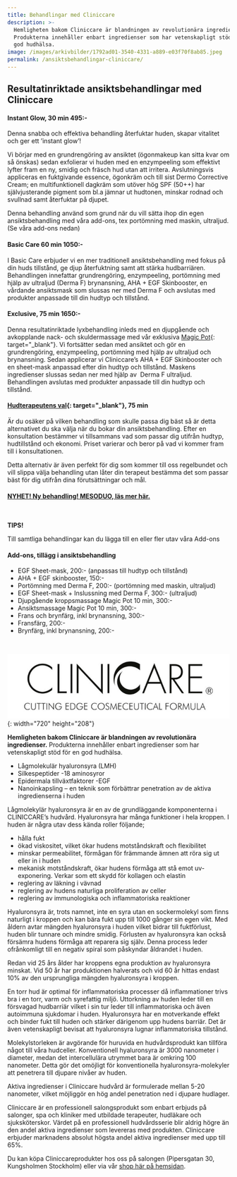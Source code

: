 ```yaml
---
title: Behandlingar med Cliniccare
description: >-
  Hemligheten bakom Cliniccare är blandningen av revolutionära ingredienser.
  Produkterna innehåller enbart ingredienser som har vetenskapligt stöd för en
  god hudhälsa.
image: /images/arkivbilder/1792ad01-3540-4331-a889-e03f70f8ab85.jpeg
permalink: /ansiktsbehandlingar-cliniccare/
---
```


## Resultatinriktade ansiktsbehandlingar med Cliniccare

#### Instant Glow, 30 min 495:-

Denna snabba och effektiva behandling &aring;terfuktar huden, skapar vitalitet och ger ett ’instant glow’\!&nbsp;

Vi börjar med en grundrengöring av ansiktet (ögonmakeup kan sitta kvar om s&aring; önskas) sedan exfolierar vi huden med en enzympeeling som effektivt lyfter fram en ny, smidig och fräsch hud utan att irritera. Avslutningsvis appliceras en fuktgivande essence, ögonkräm och till sist Dermo Corrective Cream; en multifunktionell dagkräm som utöver hög SPF (50++) har självjusterande pigment som bl.a jämnar ut hudtonen, minskar rodnad och svullnad samt &aring;terfuktar p&aring; djupet.

Denna behandling använd som grund när du vill sätta ihop din egen ansiktsbehandling med v&aring;ra add-ons, tex portömning med maskin, ultraljud. (Se v&aring;ra add-ons nedan)

#### Basic Care 60 min 1050:-

I Basic Care erbjuder vi en mer traditionell ansiktsbehandling med fokus p&aring; din huds tillst&aring;nd, ge djup &aring;terfuktning samt att stärka hudbarriären. Behandlingen innefattar grundrengöring, enzympeeling, portömning med hjälp av ultraljud (Derma F) brynansning, AHA + EGF Skinbooster, en v&aring;rdande ansiktsmask som slussas ner med Derma F och avslutas med produkter anpassade till din hudtyp och tillst&aring;nd.

#### Exclusive, 75 min 1650:-

Denna resultatinriktade lyxbehandling inleds med en djupg&aring;ende och avkopplande nack- och skuldermassage med v&aring;r exklusiva [Magic Pot](https://pipershudvard.com/kroppsbehandlingar-magic-pot/){: target="_blank"}. Vi fortsätter sedan med ansiktet och gör en grundrengöring, enzympeeling, portömning med hjälp av ultraljud och brynansning. Sedan applicerar vi Cliniccare’s AHA + EGF Skinbooster och en sheet-mask anpassad efter din hudtyp och tillst&aring;nd. Maskens ingredienser slussas sedan ner med hjälp av&nbsp; Derma F ultraljud. Behandlingen avslutas med produkter anpassade till din hudtyp och tillst&aring;nd.

#### [Hudterapeutens val](https://pipershudvard.com/hudterapeutens-val/){: target="_blank"}, 75 min

Är du osäker p&aring; vilken behandling som skulle passa dig bäst s&aring; är detta alternativet du ska välja när du bokar din ansiktsbehandling. Efter en konsultation bestämmer vi tillsammans vad som passar dig utifr&aring;n hudtyp, hudtillst&aring;nd och ekonomi. Priset varierar och beror p&aring; vad vi kommer fram till i konsultationen.&nbsp;

Detta alternativ är även perfekt för dig som kommer till oss regelbundet och vill slippa välja behandling utan l&aring;ter din terapeut bestämma det som passar bäst för dig utifr&aring;n dina förutsättningar och m&aring;l.

#### [**NYHET\! Ny behandling\! MESODUO, läs mer här.**](/behandlingar/mesoduo/)

&nbsp;

**TIPS\!**

Till samtliga behandlingar kan du lägga till en eller fler utav v&aring;ra Add-ons

#### **Add-ons, tillägg i ansiktsbehandling**

* EGF Sheet-mask, 200:- (anpassas till hudtyp och tillst&aring;nd)
* AHA + EGF skinbooster, 150:-
* Portömning med Derma F, 200:- (portömning med maskin, ultraljud)
* EGF Sheet-mask + Inslussning med Derma F, 300:- (ultraljud)
* Djupg&aring;ende kroppsmassage Magic Pot 10 min, 300:-
* Ansiktsmassage Magic Pot 10 min, 300:-
* Frans och brynfärg, inkl brynansning, 300:-
* Fransfärg, 200:-
* Brynfärg, inkl brynansning, 200:-

&nbsp;

![](/images/behandlingar/clinicare.jpg){: width="720" height="208"}

**Hemligheten bakom Cliniccare är blandningen av revolutionära ingredienser.** Produkterna inneh&aring;ller enbart ingredienser som har vetenskapligt stöd för en god hudhälsa.

* L&aring;gmolekulär hyaluronsyra (LMH)
* Silkespeptider -18 aminosyror
* Epidermala tillväxtfaktorer -EGF
* Nanoinkapsling – en teknik som förbättrar penetration av de aktiva ingredienserna i huden

L&aring;gmolekylär hyaluronsyra är en av de grundläggande komponenterna i CLINICCARE’s hudv&aring;rd. Hyaluronsyra har m&aring;nga funktioner i hela kroppen. I huden är n&aring;gra utav dess kända roller följande;

* h&aring;lla fukt
* ökad viskositet, vilket ökar hudens motst&aring;ndskraft och flexibilitet
* minskar permeabilitet, förm&aring;gan för främmande ämnen att röra sig ut eller in i huden
* mekanisk motst&aring;ndskraft, ökar hudens förm&aring;ga att st&aring; emot uv-exponering. Verkar som ett skydd för kollagen och elastin
* reglering av läkning i vävnad
* reglering av hudens naturliga proliferation av celler
* reglering av immunologiska och inflammatoriska reaktioner

Hyaluronsyra är, trots namnet, inte en syra utan en sockermolekyl som finns naturligt i kroppen och kan bära fukt upp till 1000 g&aring;nger sin egen vikt. Med &aring;ldern avtar mängden hyaluronsyra i huden vilket bidrar till fuktförlust, huden blir tunnare och mindre smidig. Förlusten av hyaluronsyra kan ocks&aring; försämra hudens förm&aring;ga att reparera sig själv. Denna process leder ofr&aring;nkomligt till en negativ spiral som p&aring;skyndar &aring;ldrandet i huden.

Redan vid 25 &aring;rs &aring;lder har kroppens egna produktion av hyaluronsyra minskat. Vid 50 &aring;r har produktionen halverats och vid 60 &aring;r hittas endast 10% av den ursprungliga mängden hyaluronsyra i kroppen.

En torr hud är optimal för inflammatoriska processer d&aring; inflammationer trivs bra i en torr, varm och syrefattig miljö. Uttorkning av huden leder till en försvagad hudbarriär vilket i sin tur leder till inflammatoriska och även autoimmuna sjukdomar i huden. Hyaluronsyra har en motverkande effekt och binder fukt till huden och stärker därigenom upp hudens barriär. Det är även vetenskapligt bevisat att hyaluronsyra lugnar inflammatoriska tillst&aring;nd.

Molekylstorleken är avgörande för huruvida en hudv&aring;rdsprodukt kan tillföra n&aring;got till v&aring;ra hudceller. Konventionell hyaluronsyra är 3000 nanometer i diameter, medan det intercellulära utrymmet bara är omkring 100 nanometer. Detta gör det omöjligt för konventionella hyaluronsyra-molekyler att penetrera till djupare niv&aring;er av huden.

Aktiva ingredienser i Cliniccare hudv&aring;rd är formulerade mellan 5-20 nanometer, vilket möjliggör en hög andel penetration ned i djupare hudlager.

Cliniccare är en professionell salongsprodukt som enbart erbjuds p&aring; salonger, spa och kliniker med utbildade terapeuter, hudläkare och sjuksköterskor. Värdet p&aring; en professionell hudv&aring;rdsserie blir aldrig högre än den andel aktiva ingredienser som levereras med produkten. Cliniccare erbjuder marknadens absolut högsta andel aktiva ingredienser med upp till 65%.

Du kan köpa Cliniccareprodukter hos oss p&aring; salongen (Pipersgatan 30, Kungsholmen Stockholm) eller via v&aring;r [shop här p&aring; hemsidan](/produkter/).&nbsp;